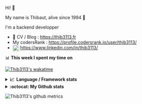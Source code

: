 Hi! 👋

My name is Thibaut, alive since 1994 🍷

I'm a backend developper

-   📝 CV / Blog : https://thib3113.fr
-   My codersRank : https://profile.codersrank.io/user/thib3113/
-   <a href="https://www.linkedin.com/in/thib3113/"><img align="left" alt="Thib3113's Linkedin" width="21px" src="https://img.icons8.com/color/48/linkedin.png" /></a> https://www.linkedin.com/in/thib3113/

📊 **This week I spent my time on**

[![Thib3113's wakatime](https://github-readme-stats.vercel.app/api/wakatime?username=thib3113&layout=default&theme=dracula&langs_count=6&hide_title=true&hide_border=true)](https://wakatime.com/@thib3113)

<details>
  <summary><b>📈&nbsp;&nbsp;Language&nbsp;/&nbsp;Framework stats</b></summary>
  <br/>  
  <a href='https://profile.codersrank.io/user/thib3113/'>
  <img src='http://cr-skills-chart-widget.azurewebsites.net/api/api?username=thib3113&padding=30&skills=php,batchfile,javascript,less,mysql,reactjs,scss,shell,typescript,vue'>
  </a>
</details>

<details>
  <summary><b>:octocat: My Github stats</b></summary>
  <br/>  
  
  <img src="https://github-readme-stats.vercel.app/api?username=thib3113&theme=dracula&show_icons=true&" alt="Thib3113's GitHub stats" />

<!--START_SECTION:activity-->

1. 🎉 Merged PR [#273](https://github.com/thib3113/vban/pull/273) in [thib3113/vban](https://github.com/thib3113/vban)
2. 🗣 Commented on [#378](https://github.com/moleculerjs/moleculer-db/issues/378#issuecomment-1925409465) in [moleculerjs/moleculer-db](https://github.com/moleculerjs/moleculer-db)
3. 🗣 Commented on [#378](https://github.com/moleculerjs/moleculer-db/issues/378#issuecomment-1925401149) in [moleculerjs/moleculer-db](https://github.com/moleculerjs/moleculer-db)
4. 🗣 Commented on [#378](https://github.com/moleculerjs/moleculer-db/issues/378#issuecomment-1925396755) in [moleculerjs/moleculer-db](https://github.com/moleculerjs/moleculer-db)
5. 🗣 Commented on [#378](https://github.com/moleculerjs/moleculer-db/issues/378#issuecomment-1925393611) in [moleculerjs/moleculer-db](https://github.com/moleculerjs/moleculer-db)
 <!--END_SECTION:activity-->

</details>

![Thib3113's github metrics](https://gist.githubusercontent.com/thib3113/83a96e16f8bca103f1b0e376186c66ec/raw/github-metrics.svg)
